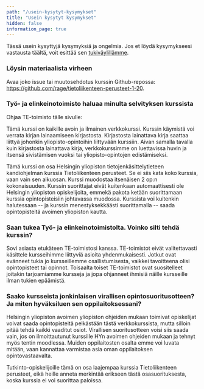 ```yaml
---
path: "/usein-kysytyt-kysymykset"
title: "Usein kysytyt kysymykset"
hidden: false
information_page: true
---
```


Tässä usein kysyttyjä kysymyksiä ja ongelmia. Jos et löydä kysymykseesi vastausta täältä, voit esittää sen [tukiväylillämme](/tukivaylat).

<table-of-contents></table-of-contents>

### Löysin materiaalista virheen

Avaa joko issue tai muutosehdotus kurssin Github-repossa: https://github.com/rage/tietoliikenteen-perusteet-1-20.


### Työ- ja elinkeinotoimisto haluaa minulta selvityksen kurssista

Ohjaa TE-toimisto tälle sivulle:

Tämä kurssi on kaikille avoin ja ilmainen verkkokurssi. Kurssin käymistä voi verrata kirjan lainaamiseen kirjastosta. Kirjastosta lainattava kirja saattaa liittyä johonkin yliopisto-opintoihin liittyvään kurssiin. Aivan samalla tavalla kuin kirjastosta lainattava kirja, verkkokurssimme on luettavissa huvin ja itsensä sivistämisen vuoksi tai yliopisto-opintojen edistämiseksi.

Tämä kurssi on osa Helsingin yliopiston tietojenkäsittelytieteen kandiohjelman kurssia Tietoliikenteen perusteet. Se ei siis kata koko kurssia, vaan vain sen alkuosan. Kurssi muodostaa itsenäisen 2 op:n kokonaisuuden. Kurssin suorittajat eivät kuitenkaan automaattisesti ole Helsingin yliopiston opiskelijoita, emmekä pakota ketään suorittamaan kurssia opintopisteisiin johtavassa muodossa. Kurssista voi kuitenkin halutessaan -- ja kurssin menestyksekkäästi suorittamalla -- saada opintopisteitä avoimen yliopiston kautta.

### Saan tukea Työ- ja elinkeinotoimistolta. Voinko silti tehdä kurssin?

Sovi asiasta etukäteen TE-toimistosi kanssa. TE-toimistot eivät valitettavasti käsittele kursseihimme liittyviä asioita yhdenmukaisesti. Jotkut ovat evänneet tukia jo kursseillemme osallistumisesta, vaikkei tavoitteena olisi opintopisteet tai opinnot. Toisaalta toiset TE-toimistot ovat suositelleet joitakin tarjoamiamme kursseja ja jopa ohjanneet ihmisiä näille kursseille ilman tukien epäämistä.

### Saako kursseista jonkinlaisen virallisen opintosuoritusotteen? Ja miten hyväksiluen sen oppilaitoksessani?

Helsingin yliopiston avoimen yliopiston ohjeiden mukaan toimivat opiskelijat voivat saada opintopisteitä pelkästään tästä verkkokurssista, mutta silloin pitää tehdä kaikki vaaditut osiot. Virallisen suoritusotteen voisi siis saada vain, jos on ilmoittautunut kurssille HYn avoimen ohjeiden mukaan ja tehnyt myös tentin moodlessa. Muiden oppilaitosten osalta emme voi luvata mitään, vaan kannattaa varmistaa asia oman oppilaitoksen opintovastaavalta.

Tutkinto-opiskelijoille tämä on osa laajempaa kurssia Tietoliikenteen perusteet, eikä heille anneta merkintää erikseen tästä osasuorituksesta, koska kurssia ei voi suorittaa paloissa.
